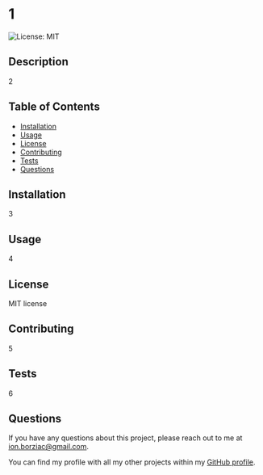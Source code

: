 # 1

![License: MIT](https://img.shields.io/badge/License-MIT-yellow.svg)

## Description
2

## Table of Contents
- [Installation](#installation)
- [Usage](#usage)
- [License](#license)
- [Contributing](#contributing)
- [Tests](#tests)
- [Questions](#questions)

## Installation
3

## Usage
4

## License
MIT license

## Contributing
5

## Tests
6

## Questions
If you have any questions about this project, please reach out to me at ion.borziac@gmail.com.

You can find my profile with all my other projects within my [GitHub profile](https://github.com/ionb23/).
